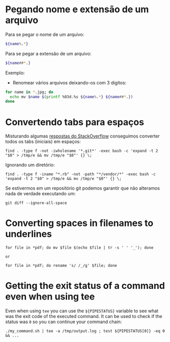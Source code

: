 # Pegando nome e extensão de um arquivo

Para se pegar o nome de um arquivo:

~~~ Bash
${name%.*}
~~~

Para se pegar a extensão de um arquivo:

~~~ Bash
${name##*.}
~~~

Exemplo:

- Renomear vários arquivos deixando-os com 3 digitos:

~~~ Bash
for name in *.jpg; do
  echo mv $name $(printf %03d.%s ${name%.*} ${name##*.})
done
~~~

# Convertendo tabs para espaços

Misturando algumas [respostas do StackOverflow](http://stackoverflow.com/questions/11094383/how-can-i-convert-tabs-to-spaces-in-every-file-of-a-directory) conseguimos converter todos os tabs (iniciais) em espaços:

    find . -type f -not -iwholename '*.git*' -exec bash -c 'expand -t 2 "$0" > /tmp/e && mv /tmp/e "$0"' {} \;

Ignorando um diretório:

    find . -type f -iname "*.rb" -not -path "*/vendor/*" -exec bash -c 'expand -t 2 "$0" > /tmp/e && mv /tmp/e "$0"' {} \;

Se estivermos em um repositório git podemos garantir que não alteramos nada de
verdade executando um:

    git diff --ignore-all-space

# Converting spaces in filenames to underlines

    for file in *pdf; do mv $file $(echo $file | tr -s ' ' '_'); done

    or

    for file in *pdf; do rename 's/ /_/g' $file; done

# Getting the exit status of a command even when using tee

Even when using `tee` you can use the `${PIPESTATUS}` variable to see what was
the exit code of the executed command.
It can be used to check if the status was `0` so you can continue your command
chain:

    ./my_command.sh | tee -a /tmp/output.log ; test ${PIPESTATUS[0]} -eq 0 && ...

